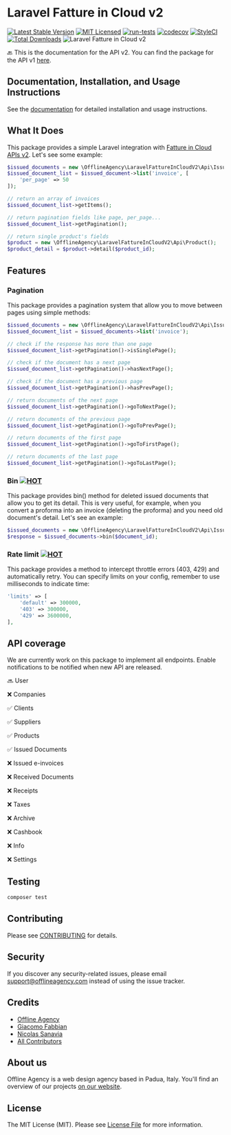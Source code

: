 # Laravel Fatture in Cloud v2

[![Latest Stable Version](https://poser.pugx.org/offline-agency/laravel-fatture-in-cloud-v2/v/stable)](https://packagist.org/packages/offline-agency/laravel-fatture-in-cloud-v2)
[![MIT Licensed](https://img.shields.io/badge/license-MIT-brightgreen.svg?style=flat-square)](LICENSE.md)
[![run-tests](https://github.com/offline-agency/laravel-fatture-in-cloud-v2/actions/workflows/main.yml/badge.svg)](https://github.com/offline-agency/laravel-fatture-in-cloud-v2/actions/workflows/main.yml)
[![codecov](https://codecov.io/gh/offline-agency/laravel-fatture-in-cloud-v2/branch/master/graph/badge.svg?token=02NPUBvT9i)](https://codecov.io/gh/offline-agency/laravel-fatture-in-cloud-v2)
[![StyleCI](https://github.styleci.io/repos/470182449/shield)](https://styleci.io/repos/470182449)
[![Total Downloads](https://img.shields.io/packagist/dt/offline-agency/laravel-fatture-in-cloud-v2.svg?style=flat-square)](https://packagist.org/packages/offline-agency/laravel-fatture-in-cloud-v2)
![Laravel Fatture in Cloud v2](https://banners.beyondco.de/Laravel%20Fatture%20in%20Cloud%20v2.png?theme=dark&packageManager=composer+require&packageName=offline-agency%2Flaravel-fatture-in-cloud-v2&pattern=autumn&style=style_1&description=A+simple+laravel+integration+with+Fatture+in+Cloud+APIs+v2&md=1&showWatermark=0&fontSize=100px&images=currency-euro&widths=200)

🔙 This is the documentation for the API v2. You can find the package for the API v1 [here](https://docs.offlineagency.com/laravel-fatture-in-cloud/#laravel-fatture-in-cloud).

## Documentation, Installation, and Usage Instructions
See the [documentation](https://docs.offlineagency.com/laravel-fatture-in-cloud-v2/) for detailed installation and usage instructions.

## What It Does

This package provides a simple Laravel integration with [Fatture in Cloud APIs v2](https://developers.fattureincloud.it/). Let's see some example:

``` php
$issued_documents = new \OfflineAgency\LaravelFattureInCloudV2\Api\IssuedDocument();
$issued_document_list = $issued_document->list('invoice', [
    'per_page' => 50
]);  

// return an array of invoices 
$issued_document_list->getItems();

// return pagination fields like page, per_page...
$issued_document_list->getPagination();

// return single product's fields
$product = new \OfflineAgency\LaravelFattureInCloudV2\Api\Product();
$product_detail = $product->detail($product_id);
```

## Features

### Pagination
This package provides a pagination system that allow you to move between pages using simple methods:

```php
$issued_documents = new \OfflineAgency\LaravelFattureInCloudV2\Api\IssuedDocument();
$issued_document_list = $issued_documents->list('invoice');

// check if the response has more than one page
$issued_document_list->getPagination()->isSinglePage();

// check if the document has a next page
$issued_document_list->getPagination()->hasNextPage();

// check if the document has a previous page
$issued_document_list->getPagination()->hasPrevPage();

// return documents of the next page
$issued_document_list->getPagination()->goToNextPage();

// return documents of the previous page
$issued_document_list->getPagination()->goToPrevPage();

// return documents of the first page
$issued_document_list->getPagination()->goToFirstPage();

// return documents of the last page
$issued_document_list->getPagination()->goToLastPage();
```

### Bin [![HOT](https://img.shields.io/static/v1.svg?label=&message=HOT&color=red)]()
This package provides bin() method for deleted issued documents that allow you to get its detail. This is very useful, for example, when you convert a
proforma into an invoice (deleting the proforma) and you need old document's detail. Let's see an example:

```php
$issued_documents = new \OfflineAgency\LaravelFattureInCloudV2\Api\IssuedDocument();
$response = $issued_documents->bin($document_id);
```

### Rate limit [![HOT](https://img.shields.io/static/v1.svg?label=&message=HOT&color=red)]()
This package provides a method to intercept throttle errors (403, 429) and automatically retry.
You can specify limits on your config, remember to use milliseconds to indicate time:

```php
'limits' => [
    'default' => 300000,
    '403' => 300000,
    '429' => 3600000,
],
```

## API coverage

We are currently work on this package to implement all endpoints. Enable notifications to be notified when new API are released.

🔜 User

❌ Companies

✅ Clients

✅ Suppliers

✅ Products

✅ Issued Documents

❌ Issued e-invoices

❌ Received Documents

❌ Receipts

❌ Taxes

❌ Archive

❌ Cashbook

❌ Info

❌ Settings

## Testing

```bash
composer test
```

## Contributing

Please see [CONTRIBUTING](CONTRIBUTING.md) for details.

## Security

If you discover any security-related issues, please email <support@offlineagency.com> instead of using the issue
tracker.

## Credits

- [Offline Agency](https://github.com/offline-agency)
- [Giacomo Fabbian](https://github.com/Giacomo92)
- [Nicolas Sanavia](https://github.com/SanaviaNicolas)
- [All Contributors](../../contributors)

## About us

Offline Agency is a web design agency based in Padua, Italy. You'll find an overview of our
projects [on our website](https://offlineagency.it/).

## License

The MIT License (MIT). Please see [License File](LICENSE.md) for more information.
